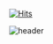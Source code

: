 
[![Hits](https://hits.seeyoufarm.com/api/count/incr/badge.svg?url=https%3A%2F%2Fgithub.com%2Frolldeep2&count_bg=%23EEFF8C&title_bg=%23555555&icon=smugmug.svg&icon_color=%23E7E7E7&title=hi&edge_flat=false)](https://hits.seeyoufarm.com)

![header](https://capsule-render.vercel.app/api?type=waving&color=0:F2FCBC,100:EEFF8C&height=300&text=welcome&desc=Youngwoo's%20GitHub&animation=fadeIn)

